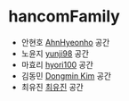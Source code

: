 # hancomFamily

* 안현호 [AhnHyeonho](https://github.com/AhnHyeonho) 공간
* 노윤지 [yunji98](https://github.com/yunji98) 공간 
* 마효리 [hyori100](https://github.com/hyori100) 공간 
* 김동민 [Dongmin Kim](https://github.com/DongminKim94) 공간 
* 최유진 [최유진](https://github.com/cyj2857) 공간 

